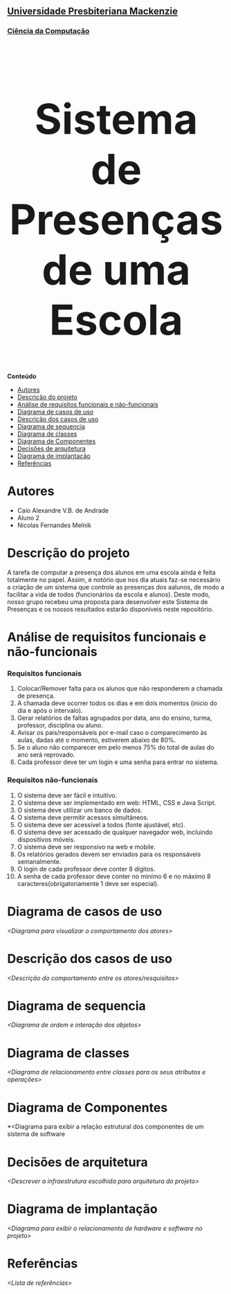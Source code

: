 <h2><a href= "https://www.mackenzie.br">Universidade Presbiteriana Mackenzie</a></h2>
<h3><a href= "https://www.mackenzie.br/graduacao/sao-paulo-higienopolis/ciencia-da-computacao">Ciência da Computação</a></h3>

<font size="+12"><center>
<h1>Sistema de Presenças de uma Escola</h1>
</center></font>

**Conteúdo**

- [Autores](#autores)
- [Descrição do projeto](#descrição-do-projeto)
- [Análise de requisitos funcionais e não-funcionais](#análise-de-requisitos-funcionais-e-não-funcionais)
- [Diagrama de casos de uso](#diagrama-de-casos-de-uso)
- [Descrição dos casos de uso](#descrição-dos-casos-de-uso)
- [Diagrama de sequencia](#diagrama-de-sequencia)
- [Diagrama de classes](#diagrama-de-classes)
- [Diagrama de Componentes](#diagrama-de-componentes)
- [Decisões de arquitetura](#decisões-de-arquitetura)
- [Diagrama de implantação](#diagrama-de-implantação)
- [Referências](#referências)

# Autores

* Caio Alexandre V.B. de Andrade
* Aluno 2
* Nicolas Fernandes Melnik

# Descrição do projeto

A tarefa de computar a presença dos alunos em uma escola ainda é feita totalmente no papel. Assim, é notório que nos dia atuais faz-se necessário a criação de um sistema que controle as presenças dos aalunos, de modo a facilitar a vida de todos (funcionários da escola e alunos). Deste modo, nosso grupo recebeu uma proposta para desenvolver este Sistema de Presenças e os nossos resultados estarão disponíveis neste repositório.

# Análise de requisitos funcionais e não-funcionais

<h3>Requisitos funcionais</h3>
<ol>
    <li>Colocar/Remover falta para os alunos que não responderem a chamada de presença.</li>
    <li>A chamada deve ocorrer todos os dias e em dois momentos (inicio do dia e após o intervalo).</li>
    <li>Gerar relatórios de faltas agrupados por data, ano do ensino, turma, professor, disciplina ou aluno.</li>
    <li>Avisar os pais/responsáveis por e-mail caso o comparecimento às aulas, dadas até o momento, estiverem abaixo de 80%.</li>
    <li>Se o aluno não comparecer em pelo menos 75% do total de aulas do ano será reprovado.</li>
    <li>Cada professor deve ter um login e uma senha para entrar no sistema.</li>
</ol>

<h3>Requisitos não-funcionais</h3>
<ol>
    <li>O sistema deve ser fácil e intuitivo.</li>
    <li>O sistema deve ser implementado em web: HTML, CSS e Java Script.</li>
    <li>O sistema deve utilizar um banco de dados.</li>
    <li>O sistema deve permitir acessos simultâneos.</li>
    <li>O sistema deve ser acessível a todos (fonte ajustável, etc).</li>
    <li>O sistema deve ser acessado de qualquer navegador web, incluindo dispositivos móveis.</li>
    <li>O sistema deve ser responsivo na web e mobile.</li>
    <li>Os relatórios gerados devem ser enviados para os responsáveis semanalmente.</li>
    <li>O login de cada professor deve conter 8 dígitos.</li>
    <li>A senha de cada professor deve conter no minímo 6 e no máximo 8 caracteres(obrigatoriamente 1 deve ser especial).</li>
</ol>

# Diagrama de casos de uso

*&lt;Diagrama para visualizar o comportamento dos atores&gt;*

# Descrição dos casos de uso

*&lt;Descrição do comportamento entre os atores/resquisitos&gt;*

# Diagrama de sequencia

*&lt;Diagrama de ordem e interação dos objetos&gt;*

# Diagrama de classes

*&lt;Diagrama de relacionamento entre classes para os seus atributos e operações&gt;*

# Diagrama de Componentes

*&lt;Diagrama para exibir a relação estrutural dos componentes de um sistema de software

# Decisões de arquitetura

*&lt;Descrever a infraestrutura escolhida para arquitetura do projeto&gt;*

# Diagrama de implantação

*&lt;Diagrama para exibir o relacionamento de hardware e software no projeto&gt;*

# Referências

*&lt;Lista de referências&gt;*
